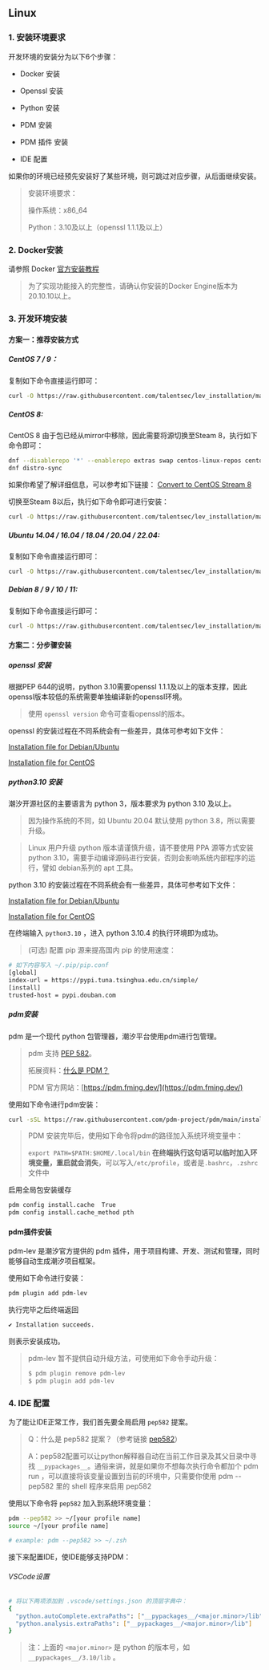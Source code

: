 ## Linux

### 1. 安装环境要求

开发环境的安装分为以下6个步骤：

- Docker 安装

- Openssl 安装

- Python 安装

- PDM 安装

- PDM 插件 安装

- IDE 配置

如果你的环境已经预先安装好了某些环境，则可跳过对应步骤，从后面继续安装。

> 安装环境要求：
>
> 操作系统：x86_64
>
> Python：3.10及以上（openssl 1.1.1及以上）

### 2. Docker安装

请参照 Docker [官方安装教程](https://docs.docker.com/engine/install/)

> 为了实现功能接入的完整性，请确认你安装的Docker Engine版本为20.10.10以上。

### 3. 开发环境安装

#### 方案一：推荐安装方式

##### CentOS 7 / 9：

复制如下命令直接运行即可：

```bash
curl -O https://raw.githubusercontent.com/talentsec/lev_installation/main/lev_installation_for_centos.sh && chmod +x lev_installation_for_centos.sh && source ./lev_installation_for_centos.sh
```

##### CentOS 8:

CentOS 8 由于包已经从mirror中移除，因此需要将源切换至Steam 8，执行如下命令即可：

```bash
dnf --disablerepo '*' --enablerepo extras swap centos-linux-repos centos-stream-repos
dnf distro-sync
```

如果你希望了解详细信息，可以参考如下链接：
[Convert to CentOS Stream 8](https://www.centos.org/news-and-events/convert-to-stream-8/)

切换至Steam 8以后，执行如下命令即可进行安装：

```bash
curl -O https://raw.githubusercontent.com/talentsec/lev_installation/main/lev_installation_for_centos.sh && chmod +x lev_installation_for_centos.sh && source ./lev_installation_for_centos.sh
```

##### Ubuntu 14.04 / 16.04 / 18.04 / 20.04 / 22.04:

复制如下命令直接运行即可：

```bash
curl -O https://raw.githubusercontent.com/talentsec/lev_installation/main/lev_installation_for_debian_and_ubuntu.sh && chmod +x lev_installation_for_debian_and_ubuntu.sh && source ./lev_installation_for_debian_and_ubuntu.sh
```

##### Debian 8 / 9 / 10 / 11:
复制如下命令直接运行即可：

```bash
curl -O https://raw.githubusercontent.com/talentsec/lev_installation/main/lev_installation_for_debian_and_ubuntu.sh && chmod +x lev_installation_for_debian_and_ubuntu.sh && source ./lev_installation_for_debian_and_ubuntu.sh
```

#### 方案二：分步骤安装
##### openssl 安装
根据PEP 644的说明，python 3.10需要openssl 1.1.1及以上的版本支撑，因此openssl版本较低的系统需要单独编译新的openssl环境。

> 使用 `openssl version` 命令可查看openssl的版本。

openssl 的安装过程在不同系统会有一些差异，具体可参考如下文件：

[Installation file for Debian/Ubuntu](https://raw.githubusercontent.com/talentsec/lev_installation/main/lev_installation_for_debian_and_ubuntu.sh)

[Installation file for CentOS](https://raw.githubusercontent.com/talentsec/lev_installation/main/lev_installation_for_centos.sh)

#####  python3.10 安装

潮汐开源社区的主要语言为 python 3，版本要求为 python 3.10 及以上。

> 因为操作系统的不同，如 Ubuntu 20.04 默认使用 python 3.8，所以需要升级。

> Linux 用户升级 python 版本请谨慎升级，请不要使用 PPA 源等方式安装 python 3.10，需要手动编译源码进行安装，否则会影响系统内部程序的运行，譬如 debian系列的 apt 工具。

python 3.10 的安装过程在不同系统会有一些差异，具体可参考如下文件：

[Installation file for Debian/Ubuntu](https://raw.githubusercontent.com/talentsec/lev_installation/main/lev_installation_for_debian_and_ubuntu.sh)

[Installation file for CentOS](https://raw.githubusercontent.com/talentsec/lev_installation/main/lev_installation_for_centos.sh)

在终端输入 `python3.10` ，进入 python 3.10.4 的执行环境即为成功。

> (可选)
> 配置 pip 源来提高国内 pip 的使用速度：

   ```bash
   # 如下内容写入 ~/.pip/pip.conf
   [global]
   index-url = https://pypi.tuna.tsinghua.edu.cn/simple/
   [install]
   trusted-host = pypi.douban.com
   ```

##### pdm安装

pdm 是一个现代 python 包管理器，潮汐平台使用pdm进行包管理。

> pdm 支持 [PEP 582](https://www.python.org/dev/peps/pep-0582/)。
>
> 拓展资料：[什么是 PDM？](https://pdm.fming.dev/)
>
> PDM 官方网站：[https://pdm.fming.dev/](https://pdm.fming.dev/)

使用如下命令进行pdm安装：
```bash
curl -sSL https://raw.githubusercontent.com/pdm-project/pdm/main/install-pdm.py | python3.10 -
```

> PDM 安装完毕后，使用如下命令将pdm的路径加入系统环境变量中：
>
> `export PATH=$PATH:$HOME/.local/bin`
> **在终端执行这句话可以临时加入环境变量，重启就会消失**，可以写入`/etc/profile`，或者是`.bashrc`，`.zshrc`文件中

启用全局包安装缓存
```bash
pdm config install.cache  True
pdm config install.cache_method pth
```
#### pdm插件安装

pdm-lev 是潮汐官方提供的 pdm 插件，用于项目构建、开发、测试和管理，同时能够自动生成潮汐项目框架。

使用如下命令进行安装：

```bash
pdm plugin add pdm-lev
```

执行完毕之后终端返回

```bash
✔ Installation succeeds.
```

则表示安装成功。

> pdm-lev 暂不提供自动升级方法，可使用如下命令手动升级：
>
> ```bash
> $ pdm plugin remove pdm-lev
> $ pdm plugin add pdm-lev
> ```

### 4. IDE 配置
为了能让IDE正常工作，我们首先要全局启用 `pep582` 提案。

> Q：什么是 pep582 提案？（参考链接 [pep582](https://peps.python.org/pep-0582/)）
>
> A：pep582配置可以让python解释器自动在当前工作目录及其父目录中寻找 `__pypackages__`。通俗来讲，就是如果你不想每次执行命令都加个 pdm run ，可以直接将该变量设置到当前的环境中，只需要你使用 pdm --pep582 里的 shell 程序来启用 pep582

使用以下命令将 `pep582` 加入到系统环境变量：

```bash
pdm --pep582 >> ~/[your profile name]
source ~/[your profile name]

# example: pdm --pep582 >> ~/.zsh
```

接下来配置IDE，使IDE能够支持PDM：


###### VSCode设置
```bash
# 将以下两项添加到 .vscode/settings.json 的顶层字典中：
{
  "python.autoComplete.extraPaths": ["__pypackages__/<major.minor>/lib"],
  "python.analysis.extraPaths": ["__pypackages__/<major.minor>/lib"]
}
```

> 注：上面的 `<major.minor>` 是 python 的版本号，如 `__pypackages__/3.10/lib` 。
